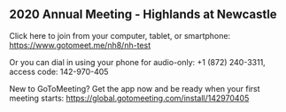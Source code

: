 2020 Annual Meeting - Highlands at Newcastle
---

Click here to join from your computer, tablet, or smartphone: https://www.gotomeet.me/nh8/nh-test

Or you can dial in using your phone for audio-only: +1 (872) 240-3311, access code: 142-970-405

New to GoToMeeting? Get the app now and be ready when your first meeting starts: https://global.gotomeeting.com/install/142970405
